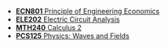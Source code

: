 * [**ECN801** Principle of Engineering Economics](https://drive.google.com/drive/folders/1j4xRE21v9c1XBtPMCxpJ0b5sja49ju7P)
* [**ELE202** Electric Circuit Analysis](https://drive.google.com/drive/folders/1TWaqWmWCSPa5UOQ_RHM36Jwih-wbtAUQ)
* [**MTH240** Calculus 2](https://drive.google.com/drive/folders/1VmhpYLCiC1hQPkHT08oKrXpwd4W-vAOj)
* [**PCS125** Physics: Waves and Fields](https://drive.google.com/drive/folders/1QWzfYPasvcXaBmywVKITHEkNLSMiAS5V)
